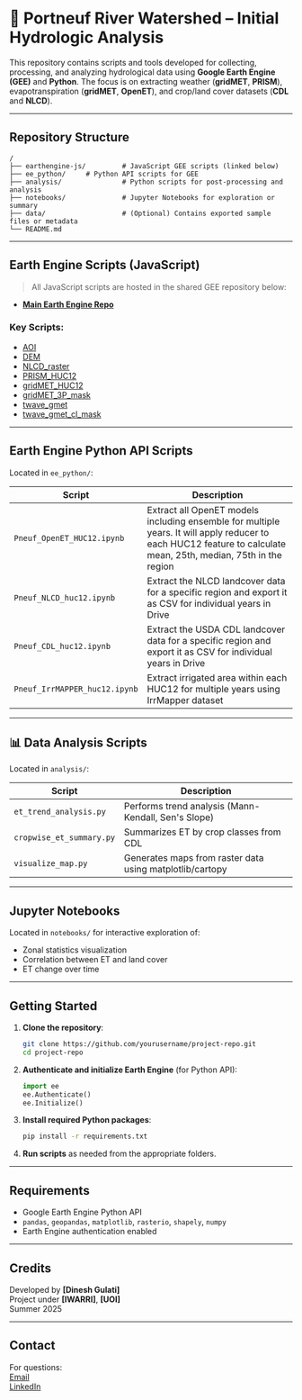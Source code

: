 # 🌱 Portneuf River Watershed – Initial Hydrologic Analysis 

This repository contains scripts and tools developed for collecting, processing, and analyzing hydrological data using **Google Earth Engine (GEE)** and **Python**. The focus is on extracting weather (**gridMET**, **PRISM**),
 evapotranspiration (**gridMET**, **OpenET**), and crop/land cover datasets (**CDL** and **NLCD**).

---

## Repository Structure

```
/
├── earthengine-js/         # JavaScript GEE scripts (linked below)
├── ee_python/     # Python API scripts for GEE
├── analysis/               # Python scripts for post-processing and analysis
├── notebooks/              # Jupyter Notebooks for exploration or summary
├── data/                   # (Optional) Contains exported sample files or metadata
└── README.md
```

---

## Earth Engine Scripts (JavaScript)

> All JavaScript scripts are hosted in the shared GEE repository below:

- **[Main Earth Engine Repo](https://code.earthengine.google.com/?accept_repo=users/dineshgulati333/portneuf)**

### Key Scripts:
- [AOI](https://code.earthengine.google.com/04ed0ef0d846c984ba70f92b09c098e3?noload=true)
- [DEM](https://code.earthengine.google.com/8a4f83eb51d3816680a5d69b3a242877?noload=true)
- [NLCD_raster](https://code.earthengine.google.com/a3fe2b54555fdb5171df1536538c22f5?noload=true)
- [PRISM_HUC12](https://code.earthengine.google.com/3a589bef56fe00c7932df5b1ae6cf2b7?noload=true)
- [gridMET_HUC12](https://code.earthengine.google.com/3a589bef56fe00c7932df5b1ae6cf2b7?noload=true)
- [gridMET_3P_mask](https://code.earthengine.google.com/c6cb7eb3731cf645e1a50812a79e407a?noload=true)  
- [twave_gmet](https://code.earthengine.google.com/eb3b75716e7bd6e2085547a199352331?noload=true)  
- [twave_gmet_cl_mask](https://code.earthengine.google.com/9bbdddda99ec19199ddee9972446449f?noload=true)

---

## Earth Engine Python API Scripts

Located in `ee_python/`:

| Script | Description |
|--------|-------------|
| `Pneuf_OpenET_HUC12.ipynb` | Extract all OpenET models including ensemble for multiple years. It will apply reducer to each HUC12 feature to calculate mean, 25th, median, 75th in the region |
| `Pneuf_NLCD_huc12.ipynb` | Extract the NLCD landcover data for a specific region and export it as CSV for individual years in Drive |
| `Pneuf_CDL_huc12.ipynb` | Extract the USDA CDL landcover data for a specific region and export it as CSV for individual years in Drive |
| `Pneuf_IrrMAPPER_huc12.ipynb` | Extract irrigated area within each HUC12 for multiple years using IrrMapper dataset |

---

## 📊 Data Analysis Scripts

Located in `analysis/`:

| Script | Description |
|--------|-------------|
| `et_trend_analysis.py` | Performs trend analysis (Mann-Kendall, Sen's Slope) |
| `cropwise_et_summary.py` | Summarizes ET by crop classes from CDL |
| `visualize_map.py` | Generates maps from raster data using matplotlib/cartopy |

---

## Jupyter Notebooks

Located in `notebooks/` for interactive exploration of:
- Zonal statistics visualization
- Correlation between ET and land cover
- ET change over time

---

## Getting Started

1. **Clone the repository**:
   ```bash
   git clone https://github.com/yourusername/project-repo.git
   cd project-repo
   ```

2. **Authenticate and initialize Earth Engine** (for Python API):
   ```python
   import ee
   ee.Authenticate()
   ee.Initialize()
   ```

3. **Install required Python packages**:
   ```bash
   pip install -r requirements.txt
   ```

4. **Run scripts** as needed from the appropriate folders.

---

## Requirements

- Google Earth Engine Python API
- `pandas`, `geopandas`, `matplotlib`, `rasterio`, `shapely`, `numpy`
- Earth Engine authentication enabled

---

## Credits

Developed by **[Dinesh Gulati]**  
Project under **[IWARRI]**, **[UOI]**  
Summer 2025

---

## Contact

For questions:  
[Email](mailto:gula7530@vandals.uidaho.edu)  
[LinkedIn](https://www.linkedin.com/in/dinesh-gulati-120779149/)
